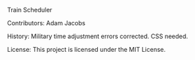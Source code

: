 Train Scheduler

Contributors: Adam Jacobs

History: Military time adjustment errors corrected. CSS needed.

License: This project is licensed under the MIT License.

